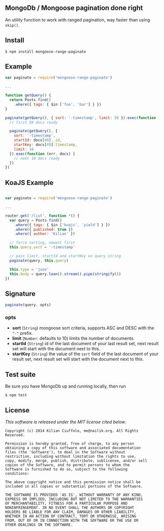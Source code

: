 ## MongoDb / Mongoose pagination done right

An utility function to work with ranged pagination, way faster than using `skip()`.

## Install

    $ npm install mongoose-range-paginate

## Example

```js
var paginate = require('mongoose-range-paginate')

...

function getQuery() {
  return Posts.find()
    .where({ tags: { $in ['foo', 'bar'] } })
}

paginate(getQuery(), { sort: '-timestamp', limit: 50 }).exec(function (err, docs) {
  // first 50 docs ready

  paginate(getQuery(), {
    sort: '-timestamp',
    startId: docs[49]._id,
    startKey: docs[49].timestamp,
    limit: 10
  }).exec(function (err, docs) {
    // next 10 docs ready
  })
})
```

## KoaJS Example

```js

var paginate = require('mongoose-range-paginate')

...

router.get('/list', function *() {
  var query = Posts.find()
    .where({ tags: { $in ['koajs', 'yield'] } })
    .where({ published: true })
    .where({ author: 'Kilian' })

  // force sorting, newest first
  this.query.sort = '-timestamp'

  // pass limit, startId and startKey on query string
  paginate(query, this.query)

  this.type = 'json'
  this.body = query.lean().stream().pipe(stringify())
})
```

## Signature

```js
paginate(query, opts)
```

### opts

* **sort** (`String`) mongoose sort criteria, supports ASC and DESC with the `"-"` prefix.
* **limit** (`Number`: defaults to 10) limits the number of documents.
* **startId** (`String`) id of the last document of your last result set, next result set will start with the document next to this.
* **startKey** (`String`) the value of the `sort` field of the last document of your result set, next result set will start with the document next to this.

## Test suite

Be sure you have MongoDb up and running locally, then run

    $ npm test

## License

_This software is released under the MIT license cited below_.

    Copyright (c) 2014 Kilian Ciuffolo, me@nailik.org. All Rights Reserved.

    Permission is hereby granted, free of charge, to any person
    obtaining a copy of this software and associated documentation
    files (the 'Software'), to deal in the Software without
    restriction, including without limitation the rights to use,
    copy, modify, merge, publish, distribute, sublicense, and/or sell
    copies of the Software, and to permit persons to whom the
    Software is furnished to do so, subject to the following
    conditions:

    The above copyright notice and this permission notice shall be
    included in all copies or substantial portions of the Software.

    THE SOFTWARE IS PROVIDED 'AS IS', WITHOUT WARRANTY OF ANY KIND,
    EXPRESS OR IMPLIED, INCLUDING BUT NOT LIMITED TO THE WARRANTIES
    OF MERCHANTABILITY, FITNESS FOR A PARTICULAR PURPOSE AND
    NONINFRINGEMENT. IN NO EVENT SHALL THE AUTHORS OR COPYRIGHT
    HOLDERS BE LIABLE FOR ANY CLAIM, DAMAGES OR OTHER LIABILITY,
    WHETHER IN AN ACTION OF CONTRACT, TORT OR OTHERWISE, ARISING
    FROM, OUT OF OR IN CONNECTION WITH THE SOFTWARE OR THE USE OR
    OTHER DEALINGS IN THE SOFTWARE.